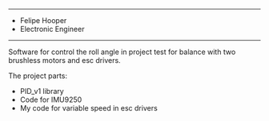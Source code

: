 **************************************************************************************************************************
* Felipe Hooper
* Electronic Engineer
**************************************************************************************************************************
Software for control the roll angle in project test for balance with two brushless motors and esc drivers.

The project parts:
  - PID_v1 library
  - Code for IMU9250
  - My code for variable speed in esc drivers
